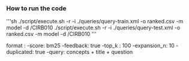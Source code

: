 ### How to run the code
'''sh
./script/execute.sh -r -i ./queries/query-train.xml -o ranked.csv -m model -d /CIRB010
./script/execute.sh -r -i ./queries/query-test.xml -o ranked.csv -m model -d /CIRB010
'''

format :
-score: bm25
-feedback: true
-top_k : 100
-expansion_n: 10
-duplicated: true
-query: concepts + title + question